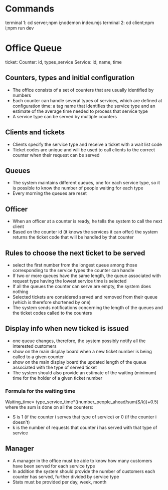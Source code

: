 # Commands

terminal 1: cd server;npm i;nodemon index.mjs
terminal 2: cd client;npm i;npm run dev 

# Office Queue

ticket:
Counter: id, types_service
Service: id, name, time


## Counters, types and initial configuration
- The office consists of a set of counters that are usually identified by numbers
- Each counter can handle several types of services, which are defined at configuration time: a tag name that identifies the service type and an estimate of the average time needed to process that service type
- A service type can be served by multiple counters

## Clients and tickets
- Clients specify the service type and receive a ticket with a wait list code
- Ticket codes are unique and will be used to call clients to the correct counter when their request can be served

## Queues
- The system maintains different queues, one for each service type, so it is possible to know the number of people waiting for each type
- Every morning the queues are reset

## Officer
- When an officer at a counter is ready, he tells the system to call the next client
- Based on the counter id (it knows the services
it can offer) the system returns the ticket code that will be handled by that counter

## Rules to choose the next ticket to be served
- select the first number from the longest queue among those corresponding to the service types the counter can handle
- If two or more queues have the same length, the queue
associated with request type having the lowest service time is selected
- If all the queues the counter can serve are empty, the system does nothing
- Selected tickets are considered served and removed from their queue (which is therefore shortened by one)
- The system sends notifications concerning the length of the queues and the ticket codes called to the counters

## Display info when new ticked is issued
- one queue changes, therefore, the system possibly notify all the interested customers
- show on the main display board when a new ticket number is being called to a given counter
- show on the main display board the updated length of the queue associated with the type of served ticket
- The system should also provide an estimate of the waiting (minimum) time for the holder of a given ticket number

### Formula for the waiting time
Waiting_time= type_service_time*((number_people_ahead/sum(S/k))+0.5)
where the sum is done on all the counters:
- S is 1 (if the counter i serves that type of service) or 0 (if the counter i doesn't)
- k is the number of requests that counter i has served with that type of service

## Manager
- A manager in the office must be able to know how many customers have been served for each service type
-  In addition the system should provide the number of customers each counter has served, further divided by service type
- Stats must be provided per day, week, month